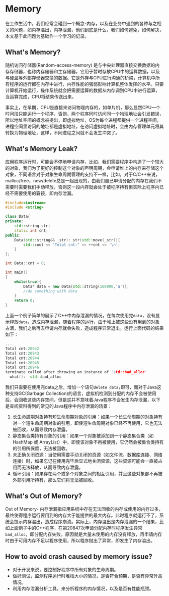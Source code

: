 # Memory

在工作生活中，我们经常会碰到一个概念-内存，以及在业务中遇到的各种与之相关的问题，如内存溢出，内存泄漏，他们到底是什么，我们如何避免，如何解决，本文基于此问题为基础作一个学习的记录。


## What's Memory?
 随机访问存储器(Random-access-memory) 是与中央处理器直接交换数据的内存存储器，也称内存储器和主存储器，它用于暂时存放CPU中的运算数据，以及与硬盘等外部存储器交换的数据。它是外存与CPU进行沟通的桥梁，计算机中所有程序的运行都在内存中进行，内存性能的强弱影响计算机整体发挥的水平。只要计算机开始运行，操作系统就会把需要运算的数据从内存调到CPU中进行运算，当运算完成，CPU将结果传送出来。


事实上，在早期，CPU是直接来访问物理内存的，如单片机，那么显然CPU一个时间段只能运行一个程序，否则，两个程序同时访问同一个物理地址会引发错误，所以地址空间的概念被提出，即虚拟地址，OS为每个进程都提供一个进程空间，进程空间里访问的地址都是虚拟地址，在访问虚拟地址时，会由内存管理单元将其转换为物理地址，这样，不同进程之间就不会发生冲突了。

## What's Memory Leak?

应用程序运行时，可能会不停地申请内存，比如，我们需要程序中构造了一个较大的对象，我们为了更好的控制这个对象的声明周期，会申请堆上的内存来存储这个对象，不同语言对于对象生命周期管理的支持不一样，比如，对于C/C++来说，malloc/free，new/delete总是一起出现的，由我们自己申请分配的内存在我们不需要时需要我们手动释放，否则这一段内存就会处于被程序持有但实际上程序内已经不需要使用的窘镜，即内存泄漏。

```c++
#include<iostream>
#include <string>

class Data{
private:
    std::string str;
    static int cnt;
public:
    Data(std::string&& _str): str(std::move(_str)){
        std::cout << "Total cnt:" << ++cnt << '\n'; 
    }
};

int Data::cnt = 0;

int main()
{
    while(true){
        Data* data = new Data{std::string(100000,'a')};
        //do something with data
    }
    return 0;
}
```

上面一个例子简单的展示了C++中内存泄漏的情况，在每次使用完`data`，没有显示释放`data`，造成内存泄漏，随着程序的运行，由于堆上被这些没有用到的对象占满，我们之后再去申请内存就会失败，造成程序异常退出。运行上面代码的结果如下：

```c++
...
Total cnt:20942
Total cnt:20943
Total cnt:20944
Total cnt:20945
Total cnt:20946
terminate called after throwing an instance of 'std::bad_alloc'
  what():  std::bad_alloc
```


我们只需要在使用完data之后，增加一个语句`delete data;`即可，而对于Java这种支持GC(Garbage Collection)的语言，虚拟机检测到分配的内存不会被使用后，会回收这些内存空间，但是这并不意味着Java程序不会发生内存泄漏，以下是查阅资料得到的常见的Java程序中内存泄漏的场景：

1. 长生命周期对象持有短生命周期对象的引用：如果一个长生命周期的对象持有对一个短生命周期对象的引用，即使短生命周期对象已经不再使用，它也无法被回收，从而导致内存泄露。
2. 静态集合类持有对象的引用：如果一个对象被添加到一个静态集合类（如 HashMap 或 ArrayList）中，即使该对象不再被使用，它仍然会被集合类持有的引用所保留，无法被回收。
3. 未正确关闭资源：当使用需要手动关闭的资源（如文件流、数据库连接、网络连接）时，如果忘记在使用完毕后显式地关闭资源，这些资源可能会一直被占用而无法释放，从而导致内存泄露。
4. 循环引用：如果存在两个或多个对象之间的相互引用，并且这些对象都不再被外部引用所持有，那么它们将无法被回收。


## What's Out of Memory?
Out of Memory- 内存泄漏指应用系统中存在无法回收的内存或使用的内存过多，最终使得程序运行要用到的内存大于能提供的最大内存。此时程序就运行不了，系统会提示内存溢出，造成程序崩溃。实际上，内存溢出是内存泄漏的一个结果，比如上面例子中的C++程序，在第20847次申请分配内存时程序发生异常`bad_alloc`，即分配内存失败，原因就是大量未使用的内存没有释放，再申请内存时由于可用内存不足以程序使用，所以程序抛出了异常，即发生了内存溢出。


## How to avoid crash caused by memory issue?

- 对于开发来说，要控制好程序中所有对象的生命周期。
- 做好测试，监测程序运行时堆栈大小的情况，是否符合预期，是否有异常升高情况。
- 利用内存泄漏分析工具，来分析程序的内存情况，以及是否有性能瓶颈。



